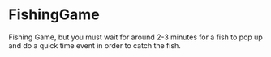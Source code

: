 # FishingGame
Fishing Game, but you must wait for around 2-3 minutes for a fish to pop up and do a quick time event in order to catch the fish.
